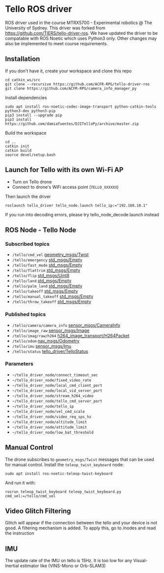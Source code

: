 # Tello ROS driver 

ROS driver used in the course MTRX5700 - Experimental robotics @ The University of Sydney.
This driver was forked from https://github.com/TIERS/tello-driver-ros. We have updated the driver to be compatable with ROS Noetic which uses Python3 only. Other changes may also be implemented to meet course requirements.

## Installation

If you don't have it, create your workspace and clone this repo
```
cd catkin_ws/src
git clone --recursive https://github.com/ACFR-RPG/tello-driver-ros
git clone https://github.com/ACFR-RPG/camera_info_manager_py
```

Install dependencies
```
sudo apt install ros-noetic-codec-image-transport python-catkin-tools python3-dev python3-pip
pip3 install --upgrade pip
pip3 install https://github.com/damiafuentes/DJITelloPy/archive/master.zip
```

Build the workspace
```
cd ..
catkin init
catkin build
source devel/setup.bash
```

## Launch for Tello with its own Wi-Fi AP

- Turn on Tello drone
- Connect to drone's WiFi access point (`TELLO_XXXXXX`)

Then launch the driver
```
roslaunch tello_driver tello_node.launch tello_ip:="192.168.10.1"
```

If you run into decoding errors, please try tello_node_decode.launch instead


## ROS Node - Tello Node

### Subscribed topics
* ```/tello/cmd_vel``` [geometry_msgs/Twist](http://docs.ros.org/api/geometry_msgs/html/msg/Twist.html)
* ```/tello/emergency``` [std_msgs/Empty](http://docs.ros.org/api/std_msgs/html/msg/Empty.html)
* ```/tello/fast_mode``` [std_msgs/Empty](http://docs.ros.org/api/std_msgs/html/msg/Empty.html)
* ```/tello/flattrim``` [std_msgs/Empty](http://docs.ros.org/api/std_msgs/html/msg/Empty.html)
* ```/tello/flip``` [std_msgs/Uint8](http://docs.ros.org/api/std_msgs/html/msg/UInt8.html)
* ```/tello/land``` [std_msgs/Empty](http://docs.ros.org/api/std_msgs/html/msg/Empty.html)
* ```/tello/palm_land``` [std_msgs/Empty](http://docs.ros.org/api/std_msgs/html/msg/Empty.html)
* ```/tello/takeoff``` [std_msgs/Empty](http://docs.ros.org/api/std_msgs/html/msg/Empty.html)
* ```/tello/manual_takeoff``` [std_msgs/Empty](http://docs.ros.org/api/std_msgs/html/msg/Empty.html)
* ```/tello/throw_takeoff``` [std_msgs/Empty](http://docs.ros.org/api/std_msgs/html/msg/Empty.html)

### Published topics
* ```/tello/camera/camera_info``` [sensor_msgs/CameraInfo](http://docs.ros.org/api/sensor_msgs/html/msg/CameraInfo.html)
* ```/tello/image_raw``` [sensor_msgs/Image](http://docs.ros.org/api/sensor_msgs/html/msg/Image.html)
* ```/tello/imag/raw/h264``` [h264_image_transport/H264Packet](https://github.com/tilk/h264_image_transport/blob/master/msg/H264Packet.msg)
* ```/tello/odom``` [nav_msgs/Odometry](http://docs.ros.org/api/nav_msgs/html/msg/Odometry.html)
* ```/tello/imu``` [sensor_msgs/Imu](http://docs.ros.org/api/sensor_msgs/html/msg/Imu.html)
* ```/tello/status``` [tello_driver/TelloStatus](https://github.com/appie-17/tello_driver/blob/development/msg/TelloStatus.msg)

### Parameters
* ```~/tello_driver_node/connect_timeout_sec```
* ```~/tello_driver_node/fixed_video_rate```
* ```~/tello_driver_node/local_cmd_client_port```
* ```~/tello_driver_node/local_vid_server_port```
* ```~/tello_driver_node/stream_h264_video```
* ```~/tello_driver_node/tello_cmd_server_port```
* ```~/tello_driver_node/tello_ip```
* ```~/tello_driver_node/vel_cmd_scale```
* ```~/tello_driver_node/video_req_sps_hz```
* ```~/tello_driver_node/altitude_limit```
* ```~/tello_driver_node/attitude_limit```
* ```~/tello_driver_node/low_bat_threshold```

## Manual Control
The drone subscribes to `geometry_msgs/Twist` messages that can be used for manual control. Install the `teleop_twist_keyboard` node:
```
sudo apt install ros-noetic-teleop-twist-keyboard
```
And run it with:
```
rosrun teleop_twist_keyboard teleop_twist_keyboard.py cmd_vel:=/tello/cmd_vel
```

## Video Glitch Filtering
Glitch will appear if the connection between the tello and your device is not good. A filtering mechanism is added. To apply this, go to /nodes and read the instruction

## IMU
The update rate of the IMU on tello is 15Hz. It is too low for any Visual-Inertial estimator like (VINS-Mono or Orb-SLAM3)


